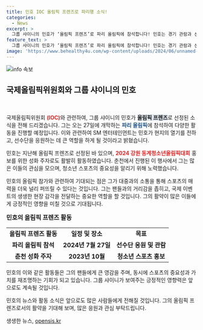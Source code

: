 ```yaml
---
title: 민호 IOC 올림픽 프렌즈로 파리행 소식!
categories:
  - News
excerpt: >
  그룹 샤이니의 민호가 ‘올림픽 프렌즈’로 파리 올림픽에 참석합니다! 민호는 경기 관람과 선수 응원으로 현지 열기를 전할 예정으로, 그의 활동에 주목하세요!
feature_text: >
  그룹 샤이니의 민호가 ‘올림픽 프렌즈’로 파리 올림픽에 참석합니다! 민호는 경기 관람과 선수 응원으로 현지 열기를 전할 예정으로, 그의 활동에 주목하세요!
image: 'https://www.behealthy4u.com/wp-content/uploads/2024/06/unnamed-file.png'
---
```


<p><img src="https://www.behealthy4u.com/wp-content/uploads/2024/06/unnamed-file.png" alt="info 속보" /></p>

<h2 data-ke-size="size26">국제올림픽위원회와 그룹 샤이니의 민호</h2>

<p data-ke-size="size16">&nbsp;</p>

<p>국제올림픽위원회 <b><span style="color: #ee2323;">(IOC)</span></b>와 관련하여, 그룹 샤이니의 민호가 <b><span style="background-color: #21538527;">올림픽 프렌즈</span></b>로 선정된 소식을 전해 드리겠습니다. 그는 오는 27일에 개막하는 <b><span style="color: #1a5490;">파리 올림픽</span></b>에 참석하여 다양한 활동을 진행할 예정입니다. 이와 관련하여 SM 엔터테인먼트는 민호가 현지의 열기를 전하고, 선수단을 응원하는 데 큰 역할을 하게 될 것이라고 밝혔습니다. </p>

<p data-ke-size="size16"></p>

<p>민호는 지난해 올림픽 프렌즈로 선정된 바 있으며, <b><span style="color: #ee2323;">2024 강원 동계청소년올림픽대회</span></b> 홍보를 위한 성화 주자로도 활발히 활동하였습니다. 춘천에서 진행된 이 행사에서 그는 많은 이들의 관심을 모으며, 청소년 스포츠의 중요성을 알리기 위해 노력했습니다. </p>

<p data-ke-size="size16"></p>

<p>민호의 올림픽 참가와 관련하여 기대되는 점은 그가 대중과의 소통을 통해 스포츠의 매력을 더욱 널리 퍼뜨릴 수 있다는 것입니다. 그는 팬들과의 거리감을 좁히고, 국제 이벤트의 생생한 현장 감각을 전달하는 중요한 역할을 할 것입니다. 그의 활약이 많은 이들에게 긍정적인 영향을 미칠 것으로 기대됩니다.</p>

<p data-ke-size="size16"></p>

<p><span style="text-align: center; font-size: 16px;"><b>민호의 올림픽 프렌즈 활동</b></span></p>

<table style="width: 100%; border-collapse: collapse;">
<tr>
<td style="text-align: center; height: 17px;"><b>올림픽 프렌즈 활동</b></td>
<td style="text-align: center; height: 17px;"><b>일정 및 장소</b></td>
<td style="text-align: center; height: 17px;"><b>목표</b></td>
</tr>
<tr>
<td style="text-align: center; height: 17px;"><b>파리 올림픽 참석</b></td>
<td style="text-align: center; height: 17px;"><b>2024년 7월 27일</b></td>
<td style="text-align: center; height: 17px;"><b>선수단 응원 및 관람</b></td>
</tr>
<tr>
<td style="text-align: center; height: 17px;"><b>춘천 성화 주자</b></td>
<td style="text-align: center; height: 17px;"><b>2023년 10월</b></td>
<td style="text-align: center; height: 17px;"><b>청소년 스포츠 홍보</b></td>
</tr>
</table>

<p data-ke-size="size16"></p>

<p>민호의 이와 같은 활동들은 그의 팬들에게 큰 영감을 주며, 동시에 스포츠의 중요성과 가치를 재조명하는 기회가 되고 있습니다. 그룹 샤이니가 보여주는 긍정적인 영향력은 앞으로도 계속될 것입니다. </p>

<p data-ke-size="size16"></p>

<p>민호의 뉴스와 활동 소식은 앞으로도 많은 사람들에게 전해질 것입니다. 그의 올림픽 프렌즈로서의 활약을 기대해 보며, 많은 응원과 관심 부탁드립니다.</p>
생생한 뉴스, <a href="https://opensis.kr" rel="dofollow">opensis.kr</a>


